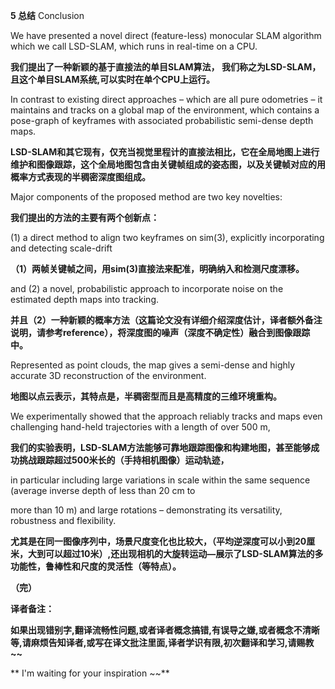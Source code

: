 **5 总结** Conclusion

We have presented a novel direct \(feature-less\) monocular SLAM algorithm which we call LSD-SLAM, which runs in real-time on a CPU.

**我们提出了一种新颖的基于直接法的单目SLAM算法， 我们称之为LSD-SLAM，且这个单目SLAM系统,可以实时在单个CPU上运行。**

In contrast to existing direct approaches – which are all pure odometries – it maintains and tracks on a global map of the environment, which contains a pose-graph of keyframes with associated probabilistic semi-dense depth maps.

**LSD-SLAM和其它现有，仅充当视觉里程计的直接法相比，它在全局地图上进行维护和图像跟踪，这个全局地图包含由关键帧组成的姿态图，以及关键帧对应的用概率方式表现的半稠密深度图组成。**

Major components of the proposed method are two key novelties:

**我们提出的方法的主要有两个创新点：**

\(1\) a direct method to align two keyframes on sim\(3\), explicitly incorporating and detecting scale-drift

**（1）两帧关键帧之间，用sim\(3\)直接法来配准，明确纳入和检测尺度漂移。**

and \(2\) a novel, probabilistic approach to incorporate noise on the estimated depth maps into tracking.

**并且（2）一种新颖的概率方法（这篇论文没有详细介绍深度估计，译者额外备注说明，请参考reference），将深度图的噪声（深度不确定性）融合到图像跟踪中。**

Represented as point clouds, the map gives a semi-dense and highly accurate 3D reconstruction of the environment.

**地图以点云表示，其特点是，半稠密型而且是高精度的三维环境重构。**

We experimentally showed that the approach reliably tracks and maps even challenging hand-held trajectories with a length of over 500 m,

**我们的实验表明，LSD-SLAM方法能够可靠地跟踪图像和构建地图，甚至能够成功挑战跟踪超过500米长的（手持相机图像）运动轨迹，**

in particular including large variations in scale within the same sequence \(average inverse depth of less than 20 cm to

more than 10 m\) and large rotations – demonstrating its versatility, robustness and flexibility.

**尤其是在同一图像序列中，场景尺度变化也比较大，（平均逆深度可以小到20厘米，大到可以超过10米）,还出现相机的大旋转运动—展示了LSD-SLAM算法的多功能性，鲁棒性和尺度的灵活性（等特点）。**



**（完）**

**译者备注：**

**如果出现错别字,翻译流畅性问题,或者译者概念搞错,有误导之嫌,或者概念不清晰等,请麻烦告知译者,或写在译文批注里面,译者学识有限,初次翻译和学习,请赐教~~**

** I'm waiting for your inspiration ~~**

